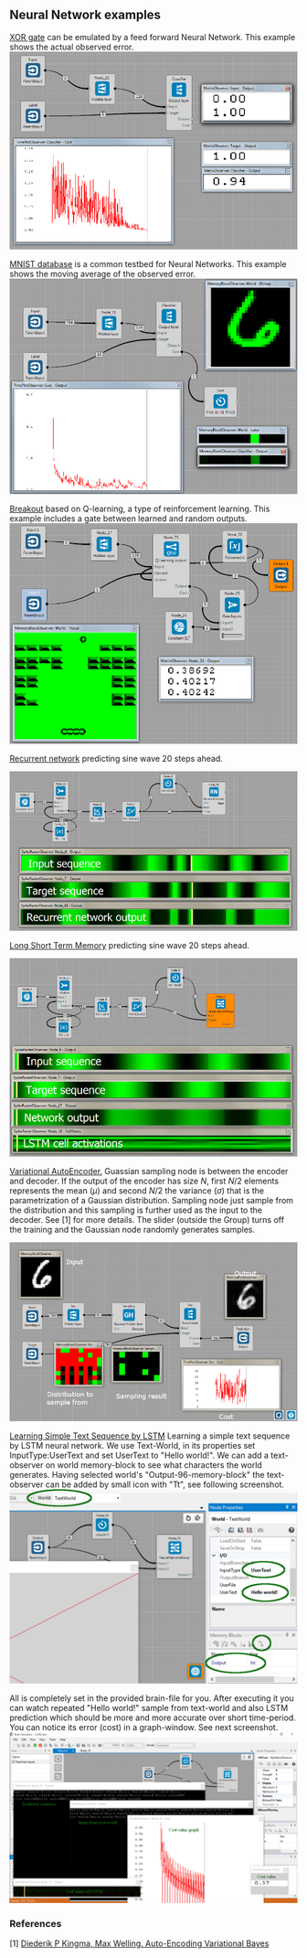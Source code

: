 ## Neural Network examples
[XOR gate](https://github.com/GoodAI/BrainSimulatorSampleProjects/blob/master/NeuralNetworks/Xor.brain) can be emulated by a feed forward Neural Network. This example shows the actual observed error.<br>
![](../img/XOR_flow.PNG)

[MNIST database](https://github.com/GoodAI/BrainSimulatorSampleProjects/blob/master/NeuralNetworks/Mnist.brain) is a common testbed for Neural Networks. This example shows the moving average of the observed error.<br>
![](../img/MNIST_flow.PNG)

[Breakout](https://github.com/GoodAI/BrainSimulatorSampleProjects/blob/master/NeuralNetworks/Breakout.brain) based on Q-learning, a type of reinforcement learning. This example includes a gate between learned and random outputs.
![](../img/Breakout_flow.PNG)

[Recurrent network](https://github.com/GoodAI/BrainSimulatorSampleProjects/blob/master/NeuralNetworks/RNN_sine.brain) predicting sine wave 20 steps ahead.

![](../img/RNN_sine.PNG)

[Long Short Term Memory](https://github.com/GoodAI/BrainSimulatorSampleProjects/blob/master/NeuralNetworks/LSTM_sine.brain) predicting sine wave 20 steps ahead.

![](../img/LSTM_sine.PNG)

[Variational AutoEncoder.](https://github.com/GoodAI/BrainSimulatorSampleProjects/blob/master/NeuralNetworks/LSTM_sine.brain) Guassian sampling node is between the encoder and decoder. If the output of the encoder has size $N$, first $N/2$ elements represents the mean ($\mu$) and second $N/2$ the variance ($\sigma$) that is the parametrization of a Gaussian distribution. Sampling node just sample from the distribution and this sampling is further used as the input to the decoder. See [1] for more details. The slider (outside the Group) turns off the training and the Gaussian node randomly generates samples.

![](../img/Vari_AutoEncoder_brain.PNG)

[Learning Simple Text Sequence by LSTM](https://github.com/GoodAI/BrainSimulatorSampleProjects/blob/master/NeuralNetworks/LSTM_text.brain)
Learning a simple text sequence by LSTM neural network.
We use Text-World, in its properties set InputType:UserText and set UserText to "Hello world!".
We can add a text-observer on world memory-block to see what characters the world generates.
Having selected world's "Output-96-memory-block" the text-observer can be added by small icon with "Tt", see following screenshot.
![](../img/LSTM_text2.png)

All is completely set in the provided brain-file for you.
After executing it you can watch repeated "Hello world!" sample from text-world and also LSTM prediction which should be more and more accurate over short time-period.
You can notice its error (cost) in a graph-window. See next screenshot. 
![](../img/LSTM_text.png)

### References
 [1] [Diederik P Kingma, Max Welling. Auto-Encoding Variational Bayes](http://arxiv.org/abs/1312.6114)
